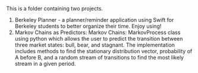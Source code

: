 This is a folder containing two projects. 
1) Berkeley Planner - a planner/reminder application using Swift for Berkeley students to better organize their time. Enjoy using!
2) Markov Chains as Predictors: Markov Chains: MarkovProcess class using python which allows the user to predict the transition between three market states: bull, bear, and stagnant. The implementation includes methods to find the stationary distribution vector, probability of A before B, and a random stream of transitions to find the most likely stream in a given period. 
